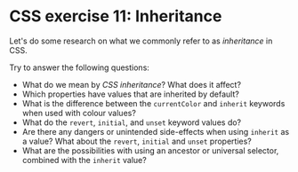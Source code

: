 # CSS exercise 11: Inheritance

Let's do some research on what we commonly refer to as *inheritance* in CSS.

Try to answer the following questions:

- What do we mean by *CSS inheritance*? What does it affect?
- Which properties have values that are inherited by default?
- What is the difference between the `currentColor` and `inherit` keywords when used with colour values?
- What do the `revert`, `initial`, and `unset` keyword values do?
- Are there any dangers or unintended side-effects when using `inherit` as a value? What about the `revert`, `initial` and `unset` properties?
- What are the possibilities with using an ancestor or universal selector, combined with the `inherit` value?






